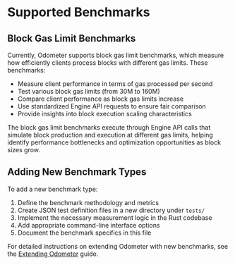 # Supported Benchmarks

## Block Gas Limit Benchmarks

Currently, Odometer supports block gas limit benchmarks, which measure how efficiently clients process blocks with different gas limits. These benchmarks:

- Measure client performance in terms of gas processed per second
- Test various block gas limits (from 30M to 160M)
- Compare client performance as block gas limits increase
- Use standardized Engine API requests to ensure fair comparison
- Provide insights into block execution scaling characteristics

The block gas limit benchmarks execute through Engine API calls that simulate block production and execution at different gas limits, helping identify performance bottlenecks and optimization opportunities as block sizes grow.

## Adding New Benchmark Types

To add a new benchmark type:

1. Define the benchmark methodology and metrics
2. Create JSON test definition files in a new directory under `tests/`
3. Implement the necessary measurement logic in the Rust codebase
4. Add appropriate command-line interface options
5. Document the benchmark specifics in this file

For detailed instructions on extending Odometer with new benchmarks, see the [Extending Odometer](extending-odometer.md) guide.
